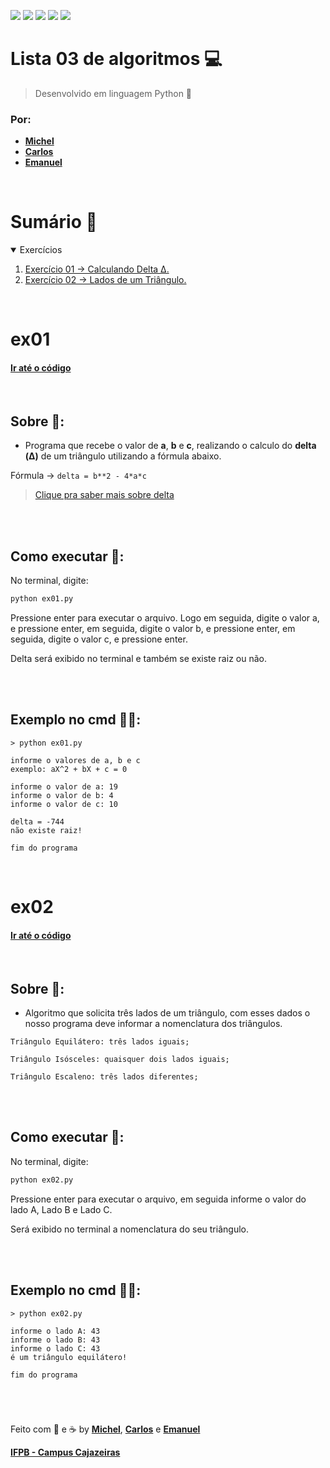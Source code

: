 <a href="#Sumário-"><img src="https://img.shields.io/badge/Exerc%C3%ADcios-2-blue?style=for-the-badge"/></a>
<img src="https://img.shields.io/github/stars/Atividades-de-Algoritmos/Lista03-algortimos?style=for-the-badge"/>
<img src="https://img.shields.io/badge/Lingua-Portugu%C3%AAs--Brasileiro-brightgreen?style=for-the-badge"/>
<a href="https://github.com/Atividades-de-Algoritmos/Lista03-algoritmos/graphs/contributors"><img src="https://img.shields.io/github/contributors/Atividades-de-Algoritmos/Lista03-algortimos.svg?style=for-the-badge"/></a>
<a href="https://github.com/Atividades-de-Algoritmos/Lista03-algoritmos/blob/main/LICENSE"><img src="https://img.shields.io/github/license/Atividades-de-Algoritmos/Lista03-algortimos.svg?style=for-the-badge"/></a>

# Lista 03 de algoritmos 💻
> Desenvolvido em linguagem Python 🐍
### Por:
- [**Michel**](https://github.com/MichelZero)
- [**Carlos**](https://github.com/SmokeDevL)
- [**Emanuel**](https://github.com/emanuelfranklyn)

<br>

# Sumário 🧮
<details open="open">
    <summary>Exercícios</summary>
    <ol>
        <li>
            <a href="#ex01">Exercício 01 -> Calculando Delta Δ.</a>
        </li>
        <li>
            <a href="#ex02">Exercício 02 -> Lados de um Triângulo.</a>
        </li>
    </ol>
</details>

<br>

# ex01
#### <a href="https://github.com/Atividades-de-Algoritmos/Lista03-algoritmos/blob/main/ex01.py">Ir até o código</a>

<br>

## Sobre 📒:
- Programa que recebe o valor de **a**, **b** e **c**, realizando o calculo do **delta (Δ)** de um triângulo utilizando a fórmula abaixo.

Fórmula -> `delta = b**2 - 4*a*c`

> [Clique pra saber mais sobre delta](https://www.youtube.com/watch?v=jOrVjrGy4iE)

<br><br>

## Como executar 💽:

No terminal, digite:
```cmd
python ex01.py
```
Pressione enter para executar o arquivo. Logo em seguida, digite o valor a, e pressione enter, em seguida, digite o valor b, e pressione enter, em seguida, digite o valor c, e pressione enter.

Delta será exibido no terminal e também se existe raiz ou não.

<br><br>

## Exemplo no cmd 👨‍💻:
```
> python ex01.py

informe o valores de a, b e c
exemplo: aX^2 + bX + c = 0

informe o valor de a: 19
informe o valor de b: 4
informe o valor de c: 10

delta = -744
não existe raiz!

fim do programa
```
<br>
  
# ex02
#### <a href="https://github.com/Atividades-de-Algoritmos/Lista03-algoritmos/blob/main/ex02.py">Ir até o código</a>

<br>

## Sobre 📒:
 - Algoritmo que solicita três lados de um triângulo, com esses dados o nosso programa deve informar a nomenclatura dos triângulos.

 `Triângulo Equilátero: três lados iguais;`
 
 `Triângulo Isósceles: quaisquer dois lados iguais;`
 
 `Triângulo Escaleno: três lados diferentes;`

<br><br>

## Como executar 💽:
No terminal, digite:
```cmd
python ex02.py
```
Pressione enter para executar o arquivo, em seguida informe o valor do lado A, Lado B e Lado C.

Será exibido no terminal a nomenclatura do seu triângulo.

<br>
<br>

## Exemplo no cmd 👨‍💻:
```
> python ex02.py

informe o lado A: 43
informe o lado B: 43
informe o lado C: 43
é um triângulo equilátero!

fim do programa
```

<br>

#

Feito com 💚 e ☕ by [**Michel**](https://github.com/MichelZero), [**Carlos**](https://github.com/SmokeDevL) e [**Emanuel**](https://github.com/emanuelfranklyn)

[**IFPB - Campus Cajazeiras**](https://www.ifpb.edu.br)

